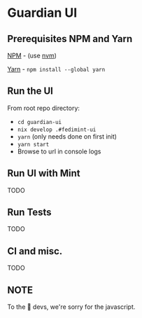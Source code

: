 # Guardian UI

## Prerequisites NPM and Yarn

[NPM](https://www.npmjs.com/) - (use [nvm](https://github.com/nvm-sh/nvm))

[Yarn](https://yarnpkg.com/getting-started/installhttps://classic.yarnpkg.com/lang/en/docs/install/) - `npm install --global yarn`

## Run the UI

From root repo directory:

- `cd guardian-ui`
- `nix develop .#fedimint-ui`
- `yarn` (only needs done on first init)
- `yarn start`
- Browse to url in console logs

## Run UI with Mint

TODO

## Run Tests

TODO

## CI and misc.

TODO

## NOTE

To the 🦀 devs, we're sorry for the javascript.
